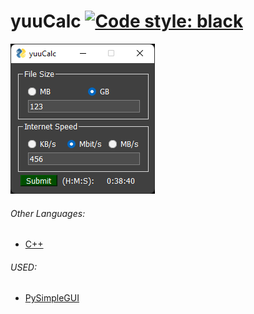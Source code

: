 # yuuCalc [![Code style: black](https://img.shields.io/badge/code%20style-black-000000.svg)](https://github.com/psf/black)
<img src="./img/Preview.png">

###### Other Languages:
* [C++](https://github.com/yuuTilde/yuuCalc/tree/cpp)
###### USED:
* [PySimpleGUI](https://github.com/PySimpleGUI/PySimpleGUI)
